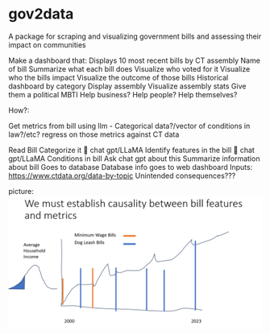 # gov2data
A package for scraping and visualizing government bills and assessing their impact on communities

Make a dashboard that:
Displays 10 most recent bills by CT assembly
Name of bill
Summarize what each bill does
Visualize who voted for it
Visualize who the bills impact
Visualize the outcome of those bills
Historical dashboard by category
Display assembly
Visualize assembly stats
Give them a political MBTI
Help business?
Help people?
Help themselves?

How?:

Get metrics from bill using llm
    - Categorical data?/vector of conditions in law?/etc?
regress on those metrics against CT data

Read Bill
Categorize it  chat gpt/LLaMA
Identify features in the bill  chat gpt/LLaMA
Conditions in bill
Ask chat gpt about this
Summarize information about bill
Goes to database
Database info goes to web dashboard
Inputs:
https://www.ctdata.org/data-by-topic
Unintended consequences???

picture:
![test](causality.png)

